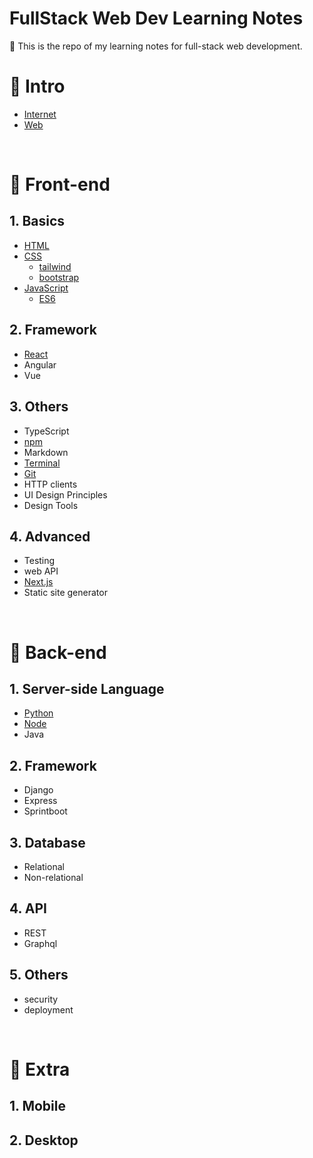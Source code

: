 # FullStack Web Dev Learning Notes

📝 This is the repo of my learning notes for full-stack web development.

# 🌷 Intro

- [Internet](1.%20Intro/Internet.md)
- [Web](1.%20Intro/Web.md)

<br>

# 🌷 Front-end

## 1. Basics

- [HTML](2.%20Front-end/HTML.md)
- [CSS](2.%20Front-end/CSS.md)
  - [tailwind](2.%20Front-end/tailwind.md)
  - [bootstrap](2.%20Front-end/bootstrap.md)
- [JavaScript](2.%20Front-end/JavaScript.md)
  - [ES6](2.%20Front-end/ES6.md)

## 2. Framework

- [React](2.%20Front-end/React.md)
- Angular
- Vue

## 3. Others

- TypeScript
- [npm](2.%20Front-end/npm.md)
- Markdown
- [Terminal](/2.%20Front-end/terminal.md)
- [Git](2.%20Front-end/git.md)
- HTTP clients
- UI Design Principles
- Design Tools

## 4. Advanced

- Testing
- web API
- [Next.js](2.%20Front-end/Nextjs.md)
- Static site generator

<br>

# 🌷 Back-end

## 1. Server-side Language

- [Python](/3.%20Back-end/Python.md)
- [Node](/3.%20Back-end/Node.md)
- Java

## 2. Framework

- Django
- Express
- Sprintboot

## 3. Database

- Relational
- Non-relational

## 4. API

- REST
- Graphql

## 5. Others

- security
- deployment

<br>

# 🌷 Extra

## 1. Mobile

## 2. Desktop
